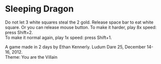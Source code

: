 Sleeping Dragon
===============

Do not let 3 white squares steal the 2 gold.
Release space bar to eat white square.
Or you can release mouse button.
To make it harder, play 8x speed: press Shift+2.  
To make it normal again, play 1x speed: press Shift+1.  


A game made in 2 days by Ethan Kennerly.
Ludum Dare 25, December 14-16, 2012.  
Theme:  You are the Villain

